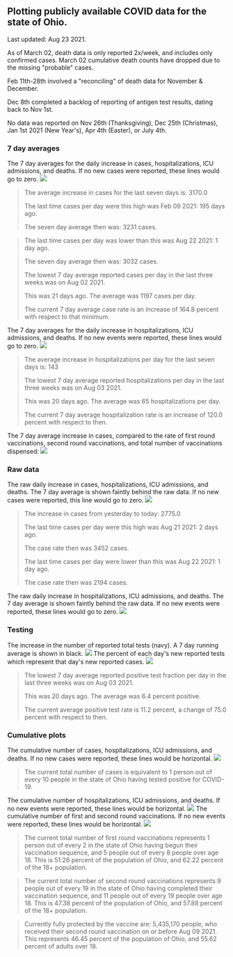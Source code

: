 ## Plotting publicly available COVID data for the state of Ohio. 

Last updated: Aug 23 2021. 

As of March 02, death data is only reported 2x/week, and includes only confirmed cases. March 02 cumulative death counts have dropped due to the missing "probable" cases.

Feb 11th-28th involved a "reconciling" of death data for November & December.

Dec 8th completed a backlog of reporting of antigen test results, dating back to Nov 1st.

No data was reported on Nov 26th (Thanksgiving), Dec 25th (Christmas), Jan 1st 2021 (New Year's), Apr 4th (Easter), or July 4th.
### 7 day averages
The 7 day averages for the daily increase in cases, hospitalizations, ICU admissions, and deaths. If no new cases were reported, these lines would go to zero.
![](7dayaverage_cases.png)

>The average increase in cases for the last seven days is: 3170.0
>
>The last time cases per day were this high was Feb 09 2021: 195 days ago.
>
>The seven day average then was: 3231 cases.

>
>The last time cases per day was lower than this was Aug 22 2021: 1 day ago.
>
>The seven day average then was: 3032 cases.
>
>The lowest 7 day average reported cases per day in the last three weeks was on Aug 02 2021.
>
>This was 21 days ago. The average was 1197 cases per day.
>
>The current 7 day average case rate is an increase of 164.8 percent with respect to that minimum.

The 7 day averages for the daily increase in hospitalizations, ICU admissions, and deaths. If no new events were reported, these lines would go to zero.
![](7dayaverage_hospital.png)

>The average increase in hospitalizations per day for the last seven days is: 143
>
>The lowest 7 day average reported hospitalizations per day in the last three weeks was on Aug 03 2021.
>
>This was 20 days ago. The average was 65 hospitalizations per day.
>
>The current 7 day average hospitalization rate is an increase of 120.0 percent with respect to then.

The 7 day average increase in cases, compared to the rate of first round vaccinations, second round vaccinations, and total number of vaccinations dispensed:
![](DailyVaccinationsCases.png)

### Raw data
The raw daily increase in cases, hospitalizations, ICU admissions, and deaths. The 7 day average is shown faintly behind the raw data. If no new cases were reported, this line would go to zero.
![](DailyCases.png)

>The increase in cases from yesterday to today: 2775.0 
>
>The last time cases per day were this high was Aug 21 2021: 2 days ago. 
>
>The case rate then was 3452 cases.
>
>The last time cases per day were lower than this was Aug 22 2021: 1 day ago. 
>
>The case rate then was 2194 cases.

The raw daily increase in hospitalizations, ICU admissions, and deaths. The 7 day average is shown faintly behind the raw data. If no new events were reported, these lines would go to zero.
![](DailyHospitalizations.png)

### Testing

The increase in the number of reported total tests (navy). A 7 day running average is shown in black.
![](DailyTests.png)
The percent of each day's new reported tests which represent that day's new reported cases.
![](percentpositive_tests.png)

>The lowest 7 day average reported positive test fraction per day in the last three weeks was on Aug 03 2021.
>
>This was 20 days ago. The average was 6.4 percent positive. 
>
>The current average positive test rate is 11.2 percent, a change of 75.0 percent with respect to then. 

### Cumulative plots
The cumulative number of cases, hospitalizations, ICU admissions, and deaths. If no new cases were reported, these lines would be horizontal.
![](Cases.png)

>The current total number of cases is equivalent to 1 person out of every 10 people in the state of Ohio having tested positive for COVID-19.

The cumulative number of hospitalizations, ICU admissions, and deaths. If no new events were reported, these lines would be horizontal.
![](Hospitalizations.png)
The cumulative number of first and second round vaccinations. If no new events were reported, these lines would be horizontal.
![](Vaccinations.png)

>The current total number of first round vaccinations represents 1 person out of every 2 in the state of Ohio having begun their vaccination sequence,  and 5 people out of every 8 people over age 18.
 >This is 51.26 percent of the population of Ohio, and 62.22 percent of the 18+ population.

>The current total number of second round vaccinations represents 9 people out of every 19 in the state of Ohio having completed their vaccination sequence, and 11 people out of every 19 people over age 18. 
>This is 47.38 percent of the population of Ohio, and 57.88 percent of the 18+ population.

>Currently fully protected by the vaccine are: 5,435,170 people, who received their second round vaccination on or before Aug 09 2021.
>This represents 46.45 percent of the population of Ohio, and 55.62 percent of adults over 18.

